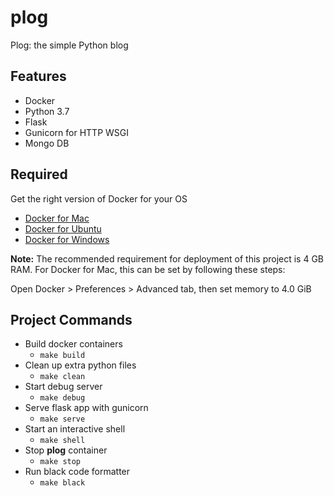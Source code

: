 # plog
Plog: the simple Python blog 

## Features
- Docker
- Python 3.7
- Flask
- Gunicorn for HTTP WSGI
- Mongo DB

## Required
Get the right version of Docker for your OS
- [Docker for Mac](https://docs.docker.com/docker-for-mac/install/)
- [Docker for Ubuntu](https://docs.docker.com/install/linux/docker-ce/ubuntu/)
- [Docker for Windows](https://docs.docker.com/docker-for-windows/install/)

**Note:** The recommended requirement for deployment of this project is 4 GB RAM.
For Docker for Mac, this can be set by following these steps:

Open Docker > Preferences > Advanced tab, then set memory to 4.0 GiB

## Project Commands
- Build docker containers
  - `make build`
- Clean up extra python files
  - `make clean`
- Start debug server
  - `make debug`
- Serve flask app with gunicorn
  - `make serve`
- Start an interactive shell
  - `make shell`
- Stop **plog** container
  - `make stop`
- Run black code formatter
  - `make black`



